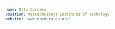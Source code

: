 ```yaml
---
name: Otto Cordero
position: Massachussets Institute of Techology 
website: "www.corderolab.org"
---
```

